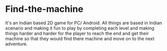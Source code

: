 # Find-the-machine
It's an Indian based 2D game for PC/ Android. All things are based in Indian scenario and making it fun to play by completing each level and making things harder and harder for the player to reach the end and get their machine so that they would find there machine and move on to the next adventure.
